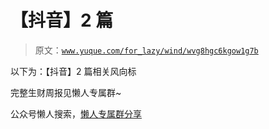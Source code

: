 # 【抖音】2 篇

> 原文：[`www.yuque.com/for_lazy/wind/wvg8hgc6kgow1g7b`](https://www.yuque.com/for_lazy/wind/wvg8hgc6kgow1g7b)

以下为：【抖音】2 篇相关风向标

完整生财周报见懒人专属群~

公众号懒人搜索，[懒人专属群分享](https://lazybook.fun/#/blog/group)